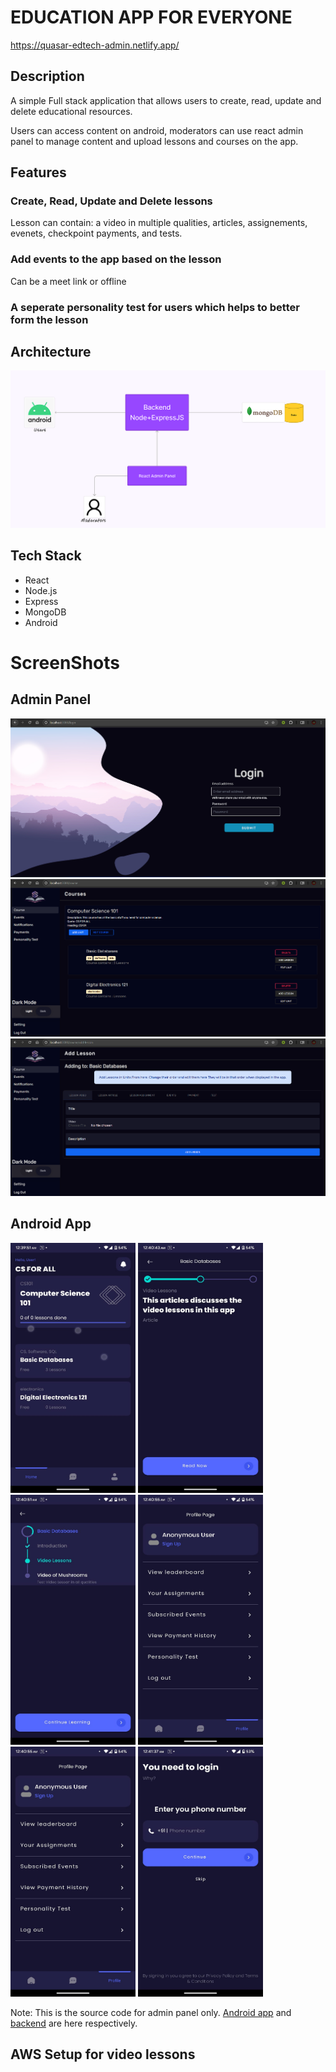 # EDUCATION APP FOR EVERYONE
https://quasar-edtech-admin.netlify.app/

## Description
A simple Full stack application that allows users to create, read, update and delete educational resources. 

Users can access content on android, moderators can use react admin panel to manage content and upload lessons and courses on the app. 

## Features
### Create, Read, Update and Delete lessons 
Lesson can contain: a video in multiple qualities, articles, assignements, evenets, checkpoint payments, and tests.

### Add events to the app based on the lesson
Can be a meet link or offline

### A seperate personality test for users which helps to better form the lesson

## Architecture

![alt text](image.png)

## Tech Stack
- React
- Node.js
- Express
- MongoDB
- Android

# ScreenShots

## Admin Panel
![alt text](image-3.png )
![alt text](image-1.png)
![alt text](image-2.png)

## Android App

<img src="1 (4).jpg" width="200" height="400" /> 
<img src="1 (5).jpg" width="200" height="400"/> 
<img src="1 (6).jpg" width="200" height="400"/>
<img src="1 (1).jpg" width="200" height="400"/> 
<img src="1 (2).jpg" width="200" height="400"/>
<img src="1 (3).jpg" width="200" height="400"/> 

Note: 
This is the source code for admin panel only. [Android app](https://github.com/AdityaRajputRana/EdTechApp) and [backend](https://github.com/rehanmm/edtechAppBackend) are here respectively.

## AWS Setup for video lessons


